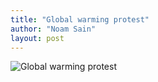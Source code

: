 ```yaml
---
title: "Global warming protest"
author: "Noam Sain"
layout: post
---
```


![Global warming protest](https://4.bp.blogspot.com/_8aN4krk1nsk/SaqTGeqGkDI/AAAAAAAAAKE/2z-LlL9y7Qw/s1600/globalwarmingprotest.jpg "Global warming protest")
